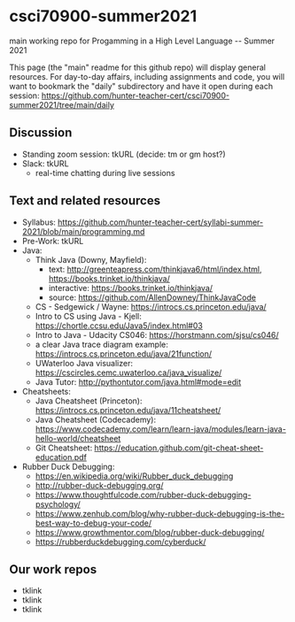 # csci70900-summer2021
main working repo for Progamming in a High Level Language -- Summer 2021

This page (the "main" readme for this github repo) will display general resources. For day-to-day affairs, including assignments and code, you will want to bookmark the "daily" subdirectory and have it open during each session: https://github.com/hunter-teacher-cert/csci70900-summer2021/tree/main/daily

## Discussion
- Standing zoom session: tkURL (decide: tm or gm host?)
- Slack: tkURL
  - real-time chatting during live sessions

## Text and related resources
- Syllabus: https://github.com/hunter-teacher-cert/syllabi-summer-2021/blob/main/programming.md
- Pre-Work: tkURL
- Java:
  - Think Java (Downy, Mayfield):
    - text: http://greenteapress.com/thinkjava6/html/index.html, https://books.trinket.io/thinkjava/
    - interactive: https://books.trinket.io/thinkjava/
    - source: https://github.com/AllenDowney/ThinkJavaCode
  - CS - Sedgewick / Wayne: https://introcs.cs.princeton.edu/java/
  - Intro to CS using Java - Kjell: https://chortle.ccsu.edu/Java5/index.html#03
  - Intro to Java - Udacity CS046: https://horstmann.com/sjsu/cs046/
  - a clear Java trace diagram example: https://introcs.cs.princeton.edu/java/21function/
  - UWaterloo Java visualizer: https://cscircles.cemc.uwaterloo.ca/java_visualize/
  - Java Tutor: http://pythontutor.com/java.html#mode=edit
- Cheatsheets:
  - Java Cheatsheet (Princeton): https://introcs.cs.princeton.edu/java/11cheatsheet/
  - Java Cheatsheet (Codecademy):  https://www.codecademy.com/learn/learn-java/modules/learn-java-hello-world/cheatsheet
  - Git Cheatsheet: https://education.github.com/git-cheat-sheet-education.pdf
- Rubber Duck Debugging:
  - https://en.wikipedia.org/wiki/Rubber_duck_debugging
  - http://rubber-duck-debugging.org/
  - https://www.thoughtfulcode.com/rubber-duck-debugging-psychology/
  - https://www.zenhub.com/blog/why-rubber-duck-debugging-is-the-best-way-to-debug-your-code/
  - https://www.growthmentor.com/blog/rubber-duck-debugging/
  - https://rubberduckdebugging.com/cyberduck/


## Our work repos
- tklink
- tklink
- tklink
